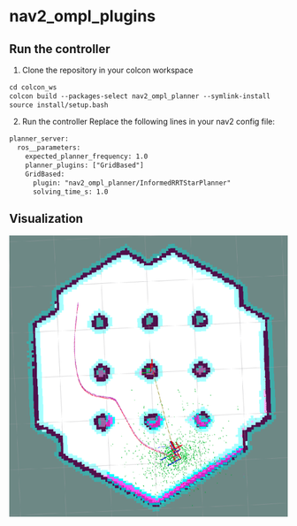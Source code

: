 # nav2_ompl_plugins

## Run the controller
1. Clone the repository in your colcon workspace
````
cd colcon_ws
colcon build --packages-select nav2_ompl_planner --symlink-install
source install/setup.bash
````

2. Run the controller
Replace the following lines in your nav2 config file:
````
planner_server:
  ros__parameters:
    expected_planner_frequency: 1.0
    planner_plugins: ["GridBased"]
    GridBased:
      plugin: "nav2_ompl_planner/InformedRRTStarPlanner"
      solving_time_s: 1.0
````

## Visualization
<p align="center">
<img src="informed_rrt_star_planner.png"/>
</p>
